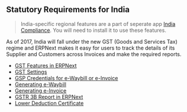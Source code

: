 ## Statutory Requirements for India

> India-specific regional features are a part of seperate app [India Compliance](https://github.com/resilient-tech/india-compliance/). You will need to install it to use these features.

As of 2017, India will fall under the new GST (Goods and Services Tax) regime and ERPNext makes it easy for users to track the details of its Supplier and Customers across Invoices and make the required reports.

*   [GST Features in ERPNext](https://docs.erpnext.com/docs/v14/user/manual/en/regional/india/gst-setup)
*   [GST Settings](https://docs.erpnext.com/docs/v14/user/manual/en/regional/india/gst_settings)
*   [GSP Credentials for e-Waybill or e-Invoice](https://docs.erpnext.com/docs/v14/user/manual/en/regional/india/gsp_credentials_for_e_waybill_or_e_invoice)
*   [Generating e-Waybill](https://docs.erpnext.com/docs/v14/user/manual/en/regional/india/generating_e_waybill)
*   [Generating e-Invoice](https://docs.erpnext.com/docs/v14/user/manual/en/regional/india/generating_e_invoice)
*   [GSTR 3B Report in ERPNext](https://docs.erpnext.com/docs/v14/user/manual/en/regional/india/gst-3b-report)
*   [Lower Deduction Certificate](https://docs.erpnext.com/docs/v14/user/manual/en/regional/india/lower-deduction-certificate)